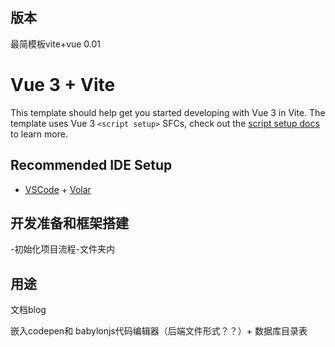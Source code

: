 ## 版本
最简模板vite+vue  0.01

# Vue 3 + Vite

This template should help get you started developing with Vue 3 in Vite. The template uses Vue 3 `<script setup>` SFCs, check out the [script setup docs](https://v3.vuejs.org/api/sfc-script-setup.html#sfc-script-setup) to learn more.

## Recommended IDE Setup

- [VSCode](https://code.visualstudio.com/) + [Volar](https://marketplace.visualstudio.com/items?itemName=johnsoncodehk.volar)

## 开发准备和框架搭建
-初始化项目流程-文件夹内


## 用途
文档blog

嵌入codepen和   babylonjs代码编辑器（后端文件形式？？）+ 数据库目录表
